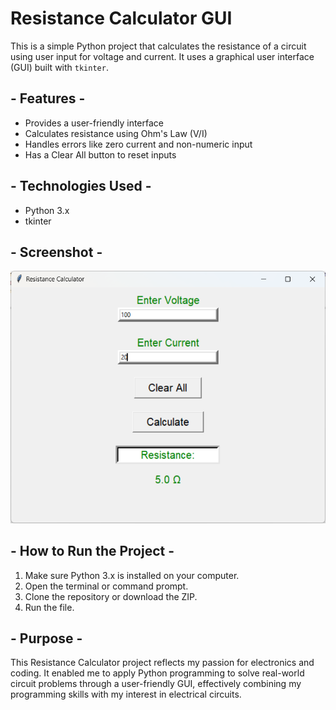# Resistance Calculator GUI

This is a simple Python project that calculates the resistance of a circuit using user input for voltage and current. It uses a graphical user interface (GUI) built with `tkinter`.

## - Features -
- Provides a user-friendly interface
- Calculates resistance using Ohm's Law (V/I)
- Handles errors like zero current and non-numeric input
- Has a Clear All button to reset inputs

## - Technologies Used -
- Python 3.x
- tkinter

## - Screenshot -
![Screenshot](screenshot_of_project.png)

## - How to Run the Project -
1. Make sure Python 3.x is installed on your computer.
2. Open the terminal or command prompt.
3. Clone the repository or download the ZIP.
4. Run the file.
   
## - Purpose -
This Resistance Calculator project reflects my passion for electronics and coding. It enabled me to apply Python programming to solve real-world circuit problems through a user-friendly GUI, effectively combining my programming skills with my interest in electrical circuits.
